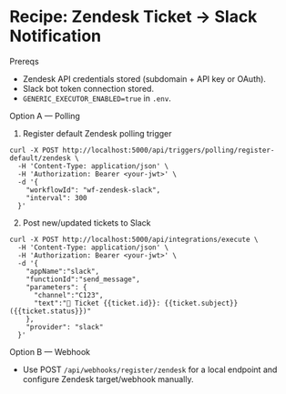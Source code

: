 # Recipe: Zendesk Ticket → Slack Notification

Prereqs

- Zendesk API credentials stored (subdomain + API key or OAuth).
- Slack bot token connection stored.
- `GENERIC_EXECUTOR_ENABLED=true` in `.env`.

Option A — Polling

1) Register default Zendesk polling trigger

```
curl -X POST http://localhost:5000/api/triggers/polling/register-default/zendesk \
  -H 'Content-Type: application/json' \
  -H 'Authorization: Bearer <your-jwt>' \
  -d '{
    "workflowId": "wf-zendesk-slack",
    "interval": 300
  }'
```

2) Post new/updated tickets to Slack

```
curl -X POST http://localhost:5000/api/integrations/execute \
  -H 'Content-Type: application/json' \
  -H 'Authorization: Bearer <your-jwt>' \
  -d '{
    "appName":"slack",
    "functionId":"send_message",
    "parameters": {
      "channel":"C123",
      "text":"🎫 Ticket {{ticket.id}}: {{ticket.subject}} ({{ticket.status}})"
    },
    "provider": "slack"
  }'
```

Option B — Webhook

- Use POST `/api/webhooks/register/zendesk` for a local endpoint and configure Zendesk target/webhook manually.

